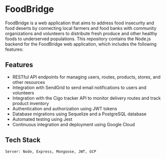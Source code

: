# FoodBridge

FoodBridge is a web application that aims to address food insecurity and food deserts by connecting local farmers and food banks with community organizations and volunteers to distribute fresh produce and other healthy foods to underserved populations. This repository contains the Node.js backend for the FoodBridge web application, which includes the following features:

## Features

- RESTful API endpoints for managing users, routes, products, stores, and other resources
- Integration with SendGrid to send email notifications to users and volunteers
- Integration with the Cigo tracker API to monitor delivery routes and track product inventory
- Authentication and authorization using JWT tokens
- Database migrations using Sequelize and a PostgreSQL database
- Automated testing using Jest
- Continuous integration and deployment using Google Cloud

## Tech Stack
`Server: Node, Express, Mongoose, JWT, GCP`
